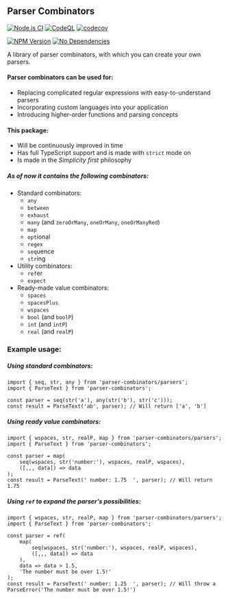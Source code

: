 ## Parser Combinators

[![Node.js CI](https://github.com/michalusio/Parser/actions/workflows/CI.yml/badge.svg?branch=master)](https://github.com/michalusio/Parser/actions/workflows/CI.yml)
[![CodeQL](https://github.com/michalusio/Parser/actions/workflows/codeql-analysis.yml/badge.svg?branch=master)](https://github.com/michalusio/Parser/actions/workflows/codeql-analysis.yml)
[![codecov](https://codecov.io/gh/michalusio/Parser/branch/master/graph/badge.svg?token=GWIWKBDVD4)](https://codecov.io/gh/michalusio/Parser)


[![NPM Version](https://badge.fury.io/js/parser-combinators.svg)](https://badge.fury.io/js/parser-combinators)
[![No Dependencies](https://status.david-dm.org/gh/michalusio/parser.svg)](https://status.david-dm.org/)

A library of parser combinators, with which you can create your own parsers.

#### Parser combinators can be used for:

- Replacing complicated regular expressions with easy-to-understand parsers
- Incorporating custom languages into your application
- Introducing higher-order functions and parsing concepts

#### This package:

- Will be continuously improved in time
- Has full TypeScript support and is made with `strict` mode on
- Is made in the _Simplicity first_ philosophy

##### As of now it contains the following combinators:

- Standard combinators:
  - `any`
  - `between`
  - `exhaust`
  - `many` (and `zeroOrMany`, `oneOrMany`, `oneOrManyRed`)
  - `map`
  - `opt`ional
  - `regex`
  - `seq`uence
  - `str`ing
- Utility combinators:
  - `ref`er
  - `expect`
- Ready-made value combinators:
  - `spaces`
  - `spacesPlus`
  - `wspaces`
  - `bool` (and `boolP`)
  - `int` (and `intP`)
  - `real` (and `realP`)

### Example usage:

##### Using standard combinators:

    import { seq, str, any } from 'parser-combinators/parsers';
    import { ParseText } from 'parser-combinators';

    const parser = seq(str('a'), any(str('b'), str('c')));
    const result = ParseText('ab', parser); // Will return ['a', 'b']

##### Using ready value combinators:

    import { wspaces, str, realP, map } from 'parser-combinators/parsers';
    import { ParseText } from 'parser-combinators';

    const parser = map(
        seq(wspaces, str('number:'), wspaces, realP, wspaces),
        ([,,, data]) => data
    );
    const result = ParseText(' number: 1.75  ', parser); // Will return 1.75

##### Using `ref` to expand the parser's possibilities:

    import { wspaces, str, realP, map } from 'parser-combinators/parsers';
    import { ParseText } from 'parser-combinators';

    const parser = ref(
        map(
            seq(wspaces, str('number:'), wspaces, realP, wspaces),
            ([,,, data]) => data
        ),
        data => data > 1.5,
        'The number must be over 1.5!'
    );
    const result = ParseText(' number: 1.25  ', parser); // Will throw a ParseError('The number must be over 1.5!')
